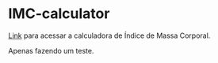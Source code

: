 # IMC-calculator

[Link](https://devsamab.github.io/IMC-calculator/) para acessar a calculadora de Índice de Massa Corporal.

Apenas fazendo um teste.